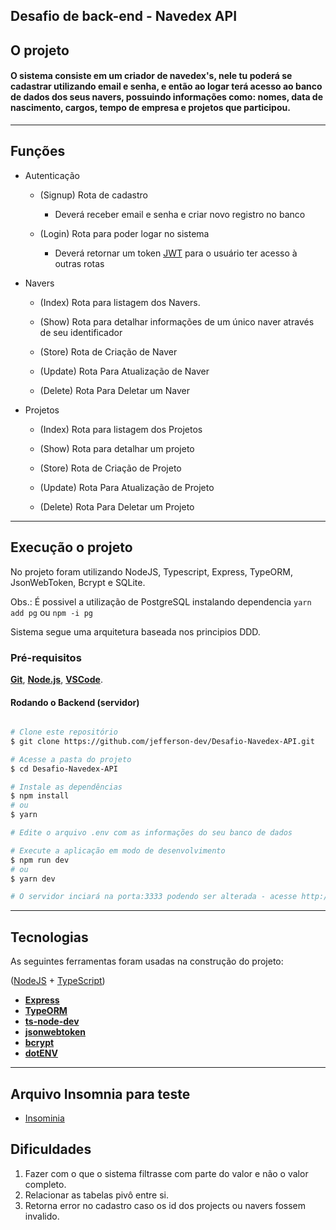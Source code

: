## Desafio de back-end - Navedex API 

## O projeto

#### O sistema consiste em um criador de navedex's, nele tu poderá se cadastrar utilizando email e senha, e então ao logar terá acesso ao banco de dados dos seus navers, possuindo informações como: nomes, data de nascimento, cargos, tempo de empresa e projetos que participou.
---

## Funções

  * Autenticação

      - (Signup) Rota de cadastro 
        - Deverá receber email e senha e criar novo registro no banco

      - (Login) Rota para poder logar no sistema
        - Deverá retornar um token [JWT](https://jwt.io/) para o usuário ter acesso à outras rotas

  * Navers

    - (Index) Rota para listagem dos Navers.

    - (Show) Rota para detalhar informações de um único naver através de seu identificador

    - (Store) Rota de Criação de Naver

    - (Update) Rota Para Atualização de Naver

    - (Delete) Rota Para Deletar um Naver

  * Projetos

    - (Index) Rota para listagem dos Projetos

    - (Show) Rota para detalhar um projeto

    - (Store) Rota de Criação de Projeto

    - (Update) Rota Para Atualização de Projeto

    - (Delete) Rota Para Deletar um Projeto
---

## Execução o projeto

No projeto foram utilizando NodeJS, Typescript, Express, TypeORM, JsonWebToken, Bcrypt e SQLite.

Obs.: É possivel a utilização de PostgreSQL instalando dependencia `yarn add pg` ou `npm -i pg`

Sistema segue uma arquitetura baseada nos principios DDD.

### Pré-requisitos

**[Git](https://git-scm.com)**, 
**[Node.js](https://nodejs.org/en/)**,
**[VSCode](https://code.visualstudio.com/)**.

#### Rodando o Backend (servidor)

```bash

# Clone este repositório
$ git clone https://github.com/jefferson-dev/Desafio-Navedex-API.git

# Acesse a pasta do projeto 
$ cd Desafio-Navedex-API

# Instale as dependências
$ npm install
# ou
$ yarn

# Edite o arquivo .env com as informações do seu banco de dados

# Execute a aplicação em modo de desenvolvimento
$ npm run dev
# ou
$ yarn dev

# O servidor inciará na porta:3333 podendo ser alterada - acesse http://localhost:3000

```

---

## Tecnologias

As seguintes ferramentas foram usadas na construção do projeto:
 
([NodeJS](https://nodejs.org/en/)  +  [TypeScript](https://www.typescriptlang.org/))

-   **[Express](https://expressjs.com/)**
-   **[TypeORM](https://typeorm.io/)**
-   **[ts-node-dev](https://www.npmjs.com/package/ts-node-dev)**
-   **[jsonwebtoken](https://www.npmjs.com/package/jsonwebtoken)**
-   **[bcrypt](https://www.npmjs.com/package/bcrypt)**
-   **[dotENV](https://www.npmjs.com/package/dotenv)**
---

## Arquivo Insomnia para teste
- [Insominia](./Insomnia_Navedex.json)

## Dificuldades 

1. Fazer com o que o sistema filtrasse com parte do valor e não o valor completo.
2. Relacionar as tabelas pivô entre si.
3. Retorna error no cadastro caso os id dos projects ou navers fossem invalido.
